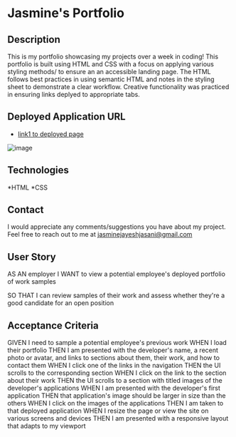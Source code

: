 # Jasmine's Portfolio

## Description
This is my portfolio showcasing my projects over a week in coding! This portfolio is built using HTML and CSS with a focus on applying various styling methods/ to ensure an an accessible landing page. The HTML follows best practices in using semantic HTML and notes in the styling sheet to demonstrate a clear workflow. Creative functionality was practiced in ensuring links deplyed to appropriate tabs. 

## Deployed Application URL
* [link1 to deployed page](https://j-0987.github.io/challenge-02/)

![image](https://github.com/J-0987/challenge-02/assets/146461479/e2b2c74b-ff67-49fc-bdab-6637ab057fb7)


## Technologies 
*HTML
*CSS

## Contact
I would appreciate any comments/suggestions you have about my project. Feel free to reach out to me at jasminejayeshjasani@gmail.com

## User Story

AS AN employer I WANT to view a potential employee's deployed portfolio of work samples

SO THAT I can review samples of their work and assess whether they're a good candidate for an open position

## Acceptance Criteria
GIVEN I need to sample a potential employee's previous work
WHEN I load their portfolio
THEN I am presented with the developer's name, a recent photo or avatar, and links to sections about them, their work, and how to contact them
WHEN I click one of the links in the navigation
THEN the UI scrolls to the corresponding section
WHEN I click on the link to the section about their work
THEN the UI scrolls to a section with titled images of the developer's applications
WHEN I am presented with the developer's first application
THEN that application's image should be larger in size than the others
WHEN I click on the images of the applications
THEN I am taken to that deployed application
WHEN I resize the page or view the site on various screens and devices
THEN I am presented with a responsive layout that adapts to my viewport







